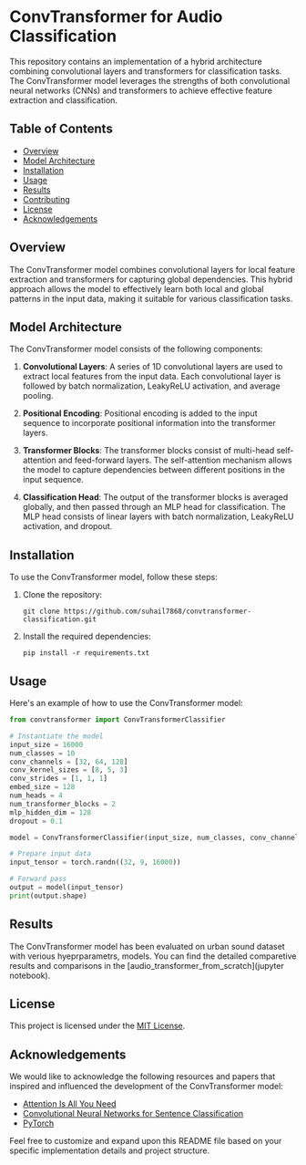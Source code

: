 # ConvTransformer for Audio Classification

This repository contains an implementation of a hybrid architecture combining convolutional layers and transformers for classification tasks. The ConvTransformer model leverages the strengths of both convolutional neural networks (CNNs) and transformers to achieve effective feature extraction and classification.

## Table of Contents
- [Overview](#overview)
- [Model Architecture](#model-architecture)
- [Installation](#installation)
- [Usage](#usage)
- [Results](#results)
- [Contributing](#contributing)
- [License](#license)
- [Acknowledgements](#acknowledgements)

## Overview

The ConvTransformer model combines convolutional layers for local feature extraction and transformers for capturing global dependencies. This hybrid approach allows the model to effectively learn both local and global patterns in the input data, making it suitable for various classification tasks.

## Model Architecture

The ConvTransformer model consists of the following components:

1. **Convolutional Layers**: A series of 1D convolutional layers are used to extract local features from the input data. Each convolutional layer is followed by batch normalization, LeakyReLU activation, and average pooling.

2. **Positional Encoding**: Positional encoding is added to the input sequence to incorporate positional information into the transformer layers.

3. **Transformer Blocks**: The transformer blocks consist of multi-head self-attention and feed-forward layers. The self-attention mechanism allows the model to capture dependencies between different positions in the input sequence.

4. **Classification Head**: The output of the transformer blocks is averaged globally, and then passed through an MLP head for classification. The MLP head consists of linear layers with batch normalization, LeakyReLU activation, and dropout.

## Installation

To use the ConvTransformer model, follow these steps:

1. Clone the repository:
   ```
   git clone https://github.com/suhail7868/convtransformer-classification.git
   ```

2. Install the required dependencies:
   ```
   pip install -r requirements.txt
   ```

## Usage

Here's an example of how to use the ConvTransformer model:

```python
from convtransformer import ConvTransformerClassifier

# Instantiate the model
input_size = 16000
num_classes = 10
conv_channels = [32, 64, 128]
conv_kernel_sizes = [8, 5, 3]
conv_strides = [1, 1, 1]
embed_size = 128
num_heads = 4
num_transformer_blocks = 2
mlp_hidden_dim = 128
dropout = 0.1

model = ConvTransformerClassifier(input_size, num_classes, conv_channels, conv_kernel_sizes, conv_strides, embed_size, num_heads, num_transformer_blocks, mlp_hidden_dim, dropout)

# Prepare input data
input_tensor = torch.randn((32, 9, 16000))

# Forward pass
output = model(input_tensor)
print(output.shape)
```

## Results

The ConvTransformer model has been evaluated on urban sound dataset with verious hyeprparametrs, models. You can find the detailed comparetive results and comparisons in the [audio_transformer_from_scratch](jupyter notebook).


## License

This project is licensed under the [MIT License](LICENSE).

## Acknowledgements

We would like to acknowledge the following resources and papers that inspired and influenced the development of the ConvTransformer model:

- [Attention Is All You Need](https://arxiv.org/abs/1706.03762)
- [Convolutional Neural Networks for Sentence Classification](https://arxiv.org/abs/1408.5882)
- [PyTorch](https://pytorch.org/)

Feel free to customize and expand upon this README file based on your specific implementation details and project structure.
